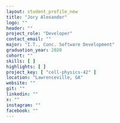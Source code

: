 ```yaml
---
layout: student_profile_new
title: "Jory Alexander"
logo: ""
header: ""
project_role: "Developer"
contact_email: ""
major: "I.T., Conc. Software Development"
graduation_year: 2020
cohort: ""
skills: [ ]
highlights: [ ]
project_key: [ "cell-physics-42" ]
location: "Lawrenceville, GA"
website: ""
git: ""
linkedin: ""
x: ""
instagram: ""
facebook: ""
---
```

